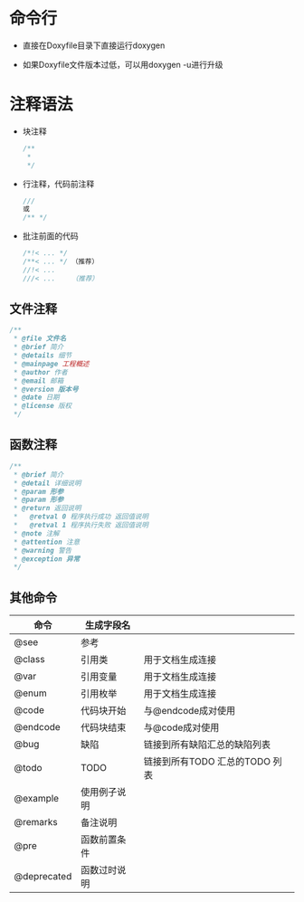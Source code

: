 # 命令行

* 直接在Doxyfile目录下直接运行doxygen

* 如果Doxyfile文件版本过低，可以用doxygen -u进行升级

# 注释语法

* 块注释
  
  ```cpp
  /**
   * 
   */
  ```

* 行注释，代码前注释
  
  ```cpp
  ///
  或
  /** */
  ```

* 批注前面的代码
  
  ```cpp
  /*!< ... */
  /**< ... */ （推荐）
  //!< ...
  ///< ...    （推荐）
  ```

## 文件注释

```cpp
/**
 * @file 文件名
 * @brief 简介
 * @details 细节
 * @mainpage 工程概述
 * @author 作者
 * @email 邮箱
 * @version 版本号
 * @date 日期
 * @license 版权
 */
```

## 函数注释

```cpp
/**
 * @brief 简介
 * @detail 详细说明
 * @param 形参
 * @param 形参
 * @return 返回说明
 *   @retval 0 程序执行成功 返回值说明
 *   @retval 1 程序执行失败 返回值说明
 * @note 注解
 * @attention 注意
 * @warning 警告
 * @exception 异常
 */
```

## 其他命令

| 命令          | 生成字段名  |                      |
| ----------- | ------ | -------------------- |
| @see        | 参考     |                      |
| @class      | 引用类    | 用于文档生成连接             |
| @var        | 引用变量   | 用于文档生成连接             |
| @enum       | 引用枚举   | 用于文档生成连接             |
| @code       | 代码块开始  | 与@endcode成对使用        |
| @endcode    | 代码块结束  | 与@code成对使用           |
| @bug        | 缺陷     | 链接到所有缺陷汇总的缺陷列表       |
| @todo       | TODO   | 链接到所有TODO 汇总的TODO 列表 |
| @example    | 使用例子说明 |                      |
| @remarks    | 备注说明   |                      |
| @pre        | 函数前置条件 |                      |
| @deprecated | 函数过时说明 |                      |

